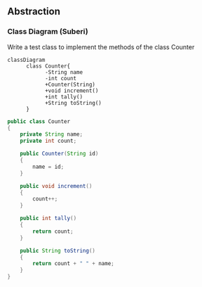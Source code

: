 ## Abstraction

### Class Diagram (Suberi)

Write a test class to implement the methods of the class Counter

```mermaid
classDiagram
      class Counter{
            -String name
            -int count
            +Counter(String)
            +void increment()
            +int tally()
            +String toString()
      }
```


```Java
public class Counter
{
    private String name;
    private int count;

    public Counter(String id)
    {
        name = id;
    }

    public void increment()
    {
        count++;
    }

    public int tally()
    {
        return count;
    }

    public String toString()
    {
        return count + " " + name;
    }
}
```

